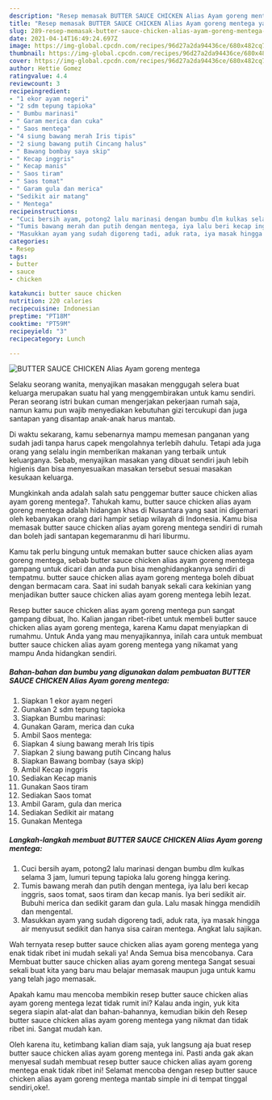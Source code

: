 ```yaml
---
description: "Resep memasak BUTTER SAUCE CHICKEN Alias Ayam goreng mentega yang enak dan Mudah Dibuat"
title: "Resep memasak BUTTER SAUCE CHICKEN Alias Ayam goreng mentega yang enak dan Mudah Dibuat"
slug: 289-resep-memasak-butter-sauce-chicken-alias-ayam-goreng-mentega-yang-enak-dan-mudah-dibuat
date: 2021-04-14T16:49:24.697Z
image: https://img-global.cpcdn.com/recipes/96d27a2da94436ce/680x482cq70/butter-sauce-chicken-alias-ayam-goreng-mentega-foto-resep-utama.jpg
thumbnail: https://img-global.cpcdn.com/recipes/96d27a2da94436ce/680x482cq70/butter-sauce-chicken-alias-ayam-goreng-mentega-foto-resep-utama.jpg
cover: https://img-global.cpcdn.com/recipes/96d27a2da94436ce/680x482cq70/butter-sauce-chicken-alias-ayam-goreng-mentega-foto-resep-utama.jpg
author: Hettie Gomez
ratingvalue: 4.4
reviewcount: 3
recipeingredient:
- "1 ekor ayam negeri"
- "2 sdm tepung tapioka"
- " Bumbu marinasi"
- " Garam merica dan cuka"
- " Saos mentega"
- "4 siung bawang merah Iris tipis"
- "2 siung bawang putih Cincang halus"
- " Bawang bombay saya skip"
- " Kecap inggris"
- " Kecap manis"
- " Saos tiram"
- " Saos tomat"
- " Garam gula dan merica"
- "Sedikit air matang"
- " Mentega"
recipeinstructions:
- "Cuci bersih ayam, potong2 lalu marinasi dengan bumbu dlm kulkas selama 3 jam, lumuri tepung tapioka lalu goreng hingga kering."
- "Tumis bawang merah dan putih dengan mentega, iya lalu beri kecap inggris, saos tomat, saos tiram dan kecap manis. Iya beri sedikit air. Bubuhi merica dan sedikit garam dan gula. Lalu masak hingga mendidih dan mengental."
- "Masukkan ayam yang sudah digoreng tadi, aduk rata, iya masak hingga air menyusut sedikit dan hanya sisa cairan mentega. Angkat lalu sajikan."
categories:
- Resep
tags:
- butter
- sauce
- chicken

katakunci: butter sauce chicken 
nutrition: 220 calories
recipecuisine: Indonesian
preptime: "PT18M"
cooktime: "PT59M"
recipeyield: "3"
recipecategory: Lunch

---
```



![BUTTER SAUCE CHICKEN Alias Ayam goreng mentega](https://img-global.cpcdn.com/recipes/96d27a2da94436ce/680x482cq70/butter-sauce-chicken-alias-ayam-goreng-mentega-foto-resep-utama.jpg)

Selaku seorang wanita, menyajikan masakan menggugah selera buat keluarga merupakan suatu hal yang menggembirakan untuk kamu sendiri. Peran seorang istri bukan cuman mengerjakan pekerjaan rumah saja, namun kamu pun wajib menyediakan kebutuhan gizi tercukupi dan juga santapan yang disantap anak-anak harus mantab.

Di waktu  sekarang, kamu sebenarnya mampu memesan panganan yang sudah jadi tanpa harus capek mengolahnya terlebih dahulu. Tetapi ada juga orang yang selalu ingin memberikan makanan yang terbaik untuk keluarganya. Sebab, menyajikan masakan yang dibuat sendiri jauh lebih higienis dan bisa menyesuaikan masakan tersebut sesuai masakan kesukaan keluarga. 



Mungkinkah anda adalah salah satu penggemar butter sauce chicken alias ayam goreng mentega?. Tahukah kamu, butter sauce chicken alias ayam goreng mentega adalah hidangan khas di Nusantara yang saat ini digemari oleh kebanyakan orang dari hampir setiap wilayah di Indonesia. Kamu bisa memasak butter sauce chicken alias ayam goreng mentega sendiri di rumah dan boleh jadi santapan kegemaranmu di hari liburmu.

Kamu tak perlu bingung untuk memakan butter sauce chicken alias ayam goreng mentega, sebab butter sauce chicken alias ayam goreng mentega gampang untuk dicari dan anda pun bisa menghidangkannya sendiri di tempatmu. butter sauce chicken alias ayam goreng mentega boleh dibuat dengan bermacam cara. Saat ini sudah banyak sekali cara kekinian yang menjadikan butter sauce chicken alias ayam goreng mentega lebih lezat.

Resep butter sauce chicken alias ayam goreng mentega pun sangat gampang dibuat, lho. Kalian jangan ribet-ribet untuk membeli butter sauce chicken alias ayam goreng mentega, karena Kamu dapat menyiapkan di rumahmu. Untuk Anda yang mau menyajikannya, inilah cara untuk membuat butter sauce chicken alias ayam goreng mentega yang nikamat yang mampu Anda hidangkan sendiri.

<!--inarticleads1-->

##### Bahan-bahan dan bumbu yang digunakan dalam pembuatan BUTTER SAUCE CHICKEN Alias Ayam goreng mentega:

1. Siapkan 1 ekor ayam negeri
1. Gunakan 2 sdm tepung tapioka
1. Siapkan  Bumbu marinasi:
1. Gunakan  Garam, merica dan cuka
1. Ambil  Saos mentega:
1. Siapkan 4 siung bawang merah Iris tipis
1. Siapkan 2 siung bawang putih Cincang halus
1. Siapkan  Bawang bombay (saya skip)
1. Ambil  Kecap inggris
1. Sediakan  Kecap manis
1. Gunakan  Saos tiram
1. Sediakan  Saos tomat
1. Ambil  Garam, gula dan merica
1. Sediakan Sedikit air matang
1. Gunakan  Mentega




<!--inarticleads2-->

##### Langkah-langkah membuat BUTTER SAUCE CHICKEN Alias Ayam goreng mentega:

1. Cuci bersih ayam, potong2 lalu marinasi dengan bumbu dlm kulkas selama 3 jam, lumuri tepung tapioka lalu goreng hingga kering.
1. Tumis bawang merah dan putih dengan mentega, iya lalu beri kecap inggris, saos tomat, saos tiram dan kecap manis. Iya beri sedikit air. Bubuhi merica dan sedikit garam dan gula. Lalu masak hingga mendidih dan mengental.
1. Masukkan ayam yang sudah digoreng tadi, aduk rata, iya masak hingga air menyusut sedikit dan hanya sisa cairan mentega. Angkat lalu sajikan.




Wah ternyata resep butter sauce chicken alias ayam goreng mentega yang enak tidak ribet ini mudah sekali ya! Anda Semua bisa mencobanya. Cara Membuat butter sauce chicken alias ayam goreng mentega Sangat sesuai sekali buat kita yang baru mau belajar memasak maupun juga untuk kamu yang telah jago memasak.

Apakah kamu mau mencoba membikin resep butter sauce chicken alias ayam goreng mentega lezat tidak rumit ini? Kalau anda ingin, yuk kita segera siapin alat-alat dan bahan-bahannya, kemudian bikin deh Resep butter sauce chicken alias ayam goreng mentega yang nikmat dan tidak ribet ini. Sangat mudah kan. 

Oleh karena itu, ketimbang kalian diam saja, yuk langsung aja buat resep butter sauce chicken alias ayam goreng mentega ini. Pasti anda gak akan menyesal sudah membuat resep butter sauce chicken alias ayam goreng mentega enak tidak ribet ini! Selamat mencoba dengan resep butter sauce chicken alias ayam goreng mentega mantab simple ini di tempat tinggal sendiri,oke!.


